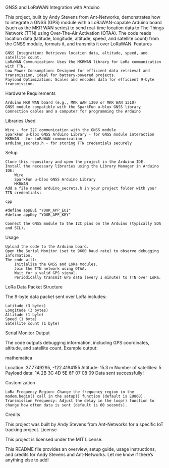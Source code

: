 GNSS and LoRaWAN Integration with Arduino

This project, built by Andy Stevens from Ant-Networks, demonstrates how to integrate a GNSS (GPS) module with a LoRaWAN-capable Arduino board (such as the MKR WAN series) to send real-time location data to The Things Network (TTN) using Over-The-Air Activation (OTAA). The code reads location data (latitude, longitude, altitude, speed, and satellite count) from the GNSS module, formats it, and transmits it over LoRaWAN.
Features

    GNSS Integration: Retrieves location data, altitude, speed, and satellite count.
    LoRaWAN Communication: Uses the MKRWAN library for LoRa communication with TTN.
    Low Power Consumption: Designed for efficient data retrieval and transmission, ideal for battery-powered projects.
    Payload Optimization: Scales and encodes data for efficient 9-byte transmission.

Hardware Requirements

    Arduino MKR WAN board (e.g., MKR WAN 1300 or MKR WAN 1310)
    GNSS module compatible with the SparkFun u-blox GNSS library
    Connection cables and a computer for programming the Arduino

Libraries Used

    Wire - for I2C communication with the GNSS module
    SparkFun u-blox GNSS Arduino Library - for GNSS module interaction
    MKRWAN - for LoRaWAN communication
    arduino_secrets.h - for storing TTN credentials securely

Setup

    Clone this repository and open the project in the Arduino IDE.
    Install the necessary libraries using the Library Manager in Arduino IDE:
        Wire
        SparkFun u-blox GNSS Arduino Library
        MKRWAN
    Add a file named arduino_secrets.h in your project folder with your TTN credentials:

    cpp

    #define appEui "YOUR_APP_EUI"
    #define appKey "YOUR_APP_KEY"

    Connect the GNSS module to the I2C pins on the Arduino (typically SDA and SCL).

Usage

    Upload the code to the Arduino board.
    Open the Serial Monitor (set to 9600 baud rate) to observe debugging information.
    The code will:
        Initialize the GNSS and LoRa modules.
        Join the TTN network using OTAA.
        Wait for a valid GPS signal.
        Periodically transmit GPS data (every 1 minute) to TTN over LoRa.

LoRa Data Packet Structure

The 9-byte data packet sent over LoRa includes:

    Latitude (3 bytes)
    Longitude (3 bytes)
    Altitude (1 byte)
    Speed (1 byte)
    Satellite count (1 byte)

Serial Monitor Output

The code outputs debugging information, including GPS coordinates, altitude, and satellite count. Example output:

mathematica

Location: 37.7749295, -122.4194155
Altitude: 15.3 m
Number of satellites: 5
Payload data: 1A 2B 3C 4D 5E 6F 07 08 09
Data sent successfully!

Customization

    LoRa Frequency Region: Change the frequency region in the modem.begin() call in the setup() function (default is EU868).
    Transmission Frequency: Adjust the delay in the loop() function to change how often data is sent (default is 60 seconds).

Credits

This project was built by Andy Stevens from Ant-Networks for a specific IoT tracking project.
License

This project is licensed under the MIT License.

This README file provides an overview, setup guide, usage instructions, and credits for Andy Stevens and Ant-Networks. Let me know if there’s anything else to add!
